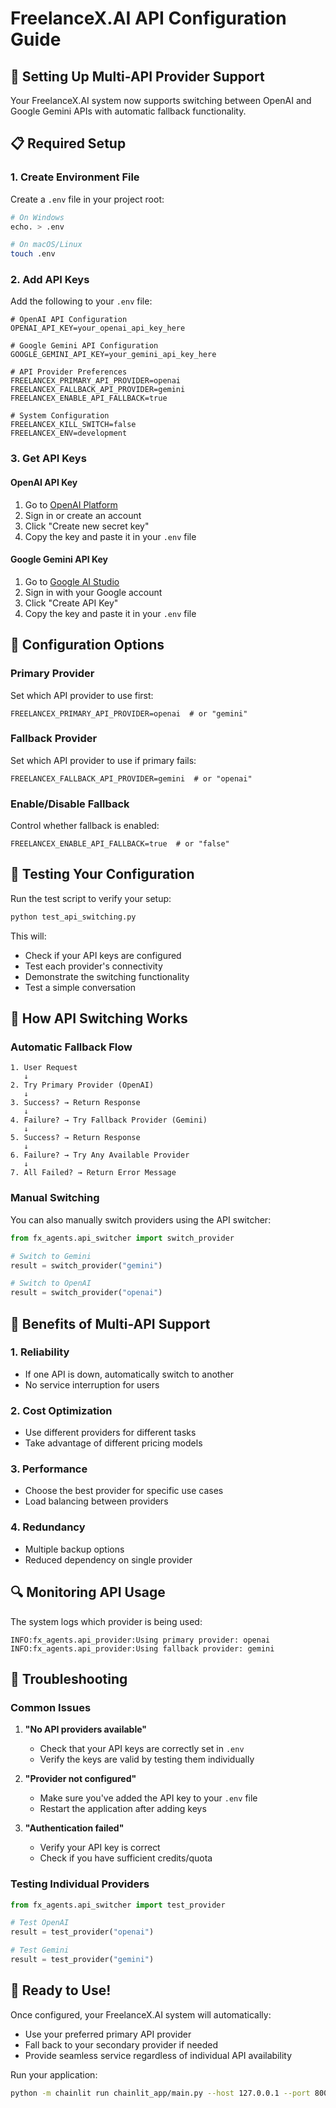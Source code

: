# FreelanceX.AI API Configuration Guide

## 🚀 Setting Up Multi-API Provider Support

Your FreelanceX.AI system now supports switching between OpenAI and Google Gemini APIs with automatic fallback functionality.

## 📋 Required Setup

### 1. Create Environment File

Create a `.env` file in your project root:

```bash
# On Windows
echo. > .env

# On macOS/Linux
touch .env
```

### 2. Add API Keys

Add the following to your `.env` file:

```env
# OpenAI API Configuration
OPENAI_API_KEY=your_openai_api_key_here

# Google Gemini API Configuration
GOOGLE_GEMINI_API_KEY=your_gemini_api_key_here

# API Provider Preferences
FREELANCEX_PRIMARY_API_PROVIDER=openai
FREELANCEX_FALLBACK_API_PROVIDER=gemini
FREELANCEX_ENABLE_API_FALLBACK=true

# System Configuration
FREELANCEX_KILL_SWITCH=false
FREELANCEX_ENV=development
```

### 3. Get API Keys

#### OpenAI API Key
1. Go to [OpenAI Platform](https://platform.openai.com/api-keys)
2. Sign in or create an account
3. Click "Create new secret key"
4. Copy the key and paste it in your `.env` file

#### Google Gemini API Key
1. Go to [Google AI Studio](https://makersuite.google.com/app/apikey)
2. Sign in with your Google account
3. Click "Create API Key"
4. Copy the key and paste it in your `.env` file

## 🔧 Configuration Options

### Primary Provider
Set which API provider to use first:
```env
FREELANCEX_PRIMARY_API_PROVIDER=openai  # or "gemini"
```

### Fallback Provider
Set which API provider to use if primary fails:
```env
FREELANCEX_FALLBACK_API_PROVIDER=gemini  # or "openai"
```

### Enable/Disable Fallback
Control whether fallback is enabled:
```env
FREELANCEX_ENABLE_API_FALLBACK=true  # or "false"
```

## 🧪 Testing Your Configuration

Run the test script to verify your setup:

```bash
python test_api_switching.py
```

This will:
- Check if your API keys are configured
- Test each provider's connectivity
- Demonstrate the switching functionality
- Test a simple conversation

## 🔄 How API Switching Works

### Automatic Fallback Flow
```
1. User Request
   ↓
2. Try Primary Provider (OpenAI)
   ↓
3. Success? → Return Response
   ↓
4. Failure? → Try Fallback Provider (Gemini)
   ↓
5. Success? → Return Response
   ↓
6. Failure? → Try Any Available Provider
   ↓
7. All Failed? → Return Error Message
```

### Manual Switching
You can also manually switch providers using the API switcher:

```python
from fx_agents.api_switcher import switch_provider

# Switch to Gemini
result = switch_provider("gemini")

# Switch to OpenAI
result = switch_provider("openai")
```

## 🎯 Benefits of Multi-API Support

### 1. **Reliability**
- If one API is down, automatically switch to another
- No service interruption for users

### 2. **Cost Optimization**
- Use different providers for different tasks
- Take advantage of different pricing models

### 3. **Performance**
- Choose the best provider for specific use cases
- Load balancing between providers

### 4. **Redundancy**
- Multiple backup options
- Reduced dependency on single provider

## 🔍 Monitoring API Usage

The system logs which provider is being used:

```
INFO:fx_agents.api_provider:Using primary provider: openai
INFO:fx_agents.api_provider:Using fallback provider: gemini
```

## 🚨 Troubleshooting

### Common Issues

1. **"No API providers available"**
   - Check that your API keys are correctly set in `.env`
   - Verify the keys are valid by testing them individually

2. **"Provider not configured"**
   - Make sure you've added the API key to your `.env` file
   - Restart the application after adding keys

3. **"Authentication failed"**
   - Verify your API key is correct
   - Check if you have sufficient credits/quota

### Testing Individual Providers

```python
from fx_agents.api_switcher import test_provider

# Test OpenAI
result = test_provider("openai")

# Test Gemini
result = test_provider("gemini")
```

## 🎉 Ready to Use!

Once configured, your FreelanceX.AI system will automatically:
- Use your preferred primary API provider
- Fall back to your secondary provider if needed
- Provide seamless service regardless of individual API availability

Run your application:
```bash
python -m chainlit run chainlit_app/main.py --host 127.0.0.1 --port 8000
```
